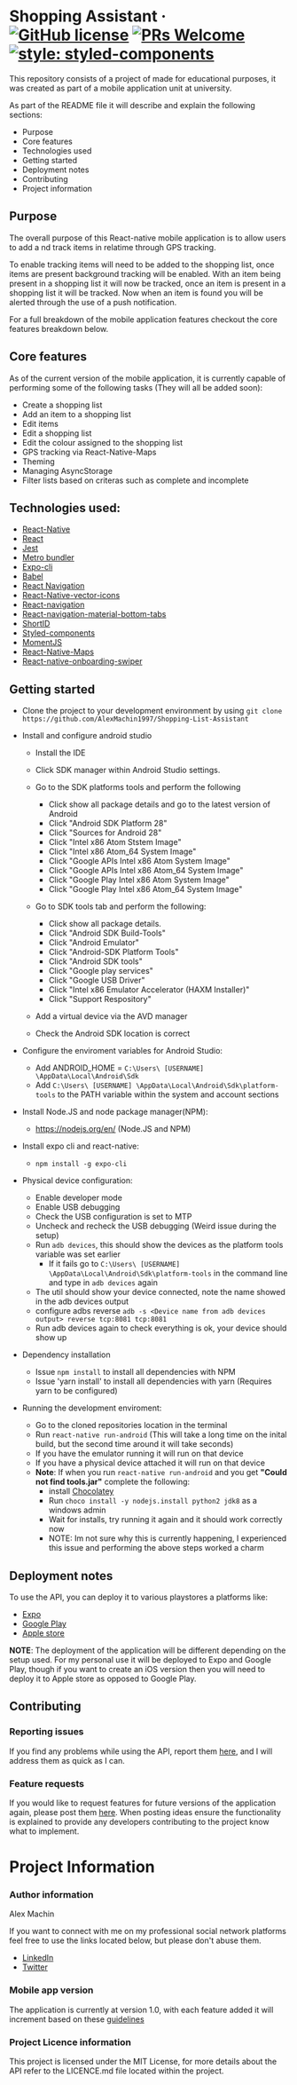 # Shopping Assistant &middot; [![GitHub license](https://img.shields.io/badge/license-MIT-blue.svg)](https://github.com/AlexMachin1997/Shopping-List-Assistant/README.md) [![PRs Welcome](https://img.shields.io/badge/PRs-welcome-brightgreen.svg?style=flat-square)](https://github.com/AlexMachin1997/Shopping-List-Assistant/pulls) [![style: styled-components](https://img.shields.io/badge/style-%F0%9F%92%85%20styled--components-orange.svg?colorB=daa357&colorA=db748e)](https://github.com/styled-components/styled-components)

This repository consists of a project of made for educational purposes, it was created as part of a mobile application unit at university.

As part of the README file it will describe and explain the following sections:

- Purpose
- Core features
- Technologies used
- Getting started
- Deployment notes
- Contributing
- Project information

## Purpose

The overall purpose of this React-native mobile application is to allow users to add a nd track items in relatime through GPS tracking.

To enable tracking items will need to be added to the shopping list, once items are present background tracking will be enabled. With an item being present in a shopping list it will now be tracked, once an item is present in a shopping list it will be tracked. Now when an item is found you will be alerted through the use of a push notification.

For a full breakdown of the mobile application features checkout the core features breakdown below.

## Core features

As of the current version of the mobile application, it is currently capable of performing some of the following tasks (They will all be added soon):

- Create a shopping list
- Add an item to a shopping list
- Edit items
- Edit a shopping list
- Edit the colour assigned to the shopping list
- GPS tracking via React-Native-Maps
- Theming
- Managing AsyncStorage
- Filter lists based on criteras such as complete and incomplete

## Technologies used:

- [React-Native](https://facebook.github.io/react-native/)
- [React](https://reactjs.org/)
- [Jest](https://jestjs.io/)
- [Metro bundler](https://github.com/facebook/metro)
- [Expo-cli](https://docs.expo.io/versions/latest/workflow/expo-cli/)
- [Babel](https://babeljs.io/)
- [React Navigation](https://reactnavigation.org/)
- [React-Native-vector-icons](https://github.com/oblador/react-native-vector-icons)
- [React-navigation](https://reactnavigation.org/)
- [React-navigation-material-bottom-tabs](https://github.com/react-navigation/react-navigation-material-bottom-tabs)
- [ShortID](https://github.com/dylang/shortid)
- [Styled-components](https://github.com/styled-components/styled-components)
- [MomentJS](https://github.com/moment/moment/)
- [React-Native-Maps](https://github.com/react-native-community/react-native-maps)
- [React-native-onboarding-swiper](react-native-onboarding-swiper)

## Getting started

- Clone the project to your development environment by using `git clone https://github.com/AlexMachin1997/Shopping-List-Assistant`

- Install and configure android studio

  - Install the IDE

  - Click SDK manager within Android Studio settings.

  - Go to the SDK platforms tools and perform the following

    - Click show all package details and go to the latest version of Android
    - Click "Android SDK Platform 28"
    - Click "Sources for Android 28"
    - Click "Intel x86 Atom Ststem Image"
    - Click "Intel x86 Atom_64 System Image"
    - Click "Google APIs Intel x86 Atom System Image"
    - Click "Google APIs Intel x86 Atom_64 System Image"
    - Click "Google Play Intel x86 Atom System Image"
    - Click "Google Play Intel x86 Atom_64 System Image"

  - Go to SDK tools tab and perform the following:

    - Click show all package details.
    - Click "Android SDK Build-Tools"
    - Click "Android Emulator"
    - Click "Android-SDK Platform Tools"
    - Click "Android SDK tools"
    - Click "Google play services"
    - Click "Google USB Driver"
    - Click "Intel x86 Emulator Accelerator (HAXM Installer)"
    - Click "Support Respository"

  - Add a virtual device via the AVD manager
  - Check the Android SDK location is correct

- Configure the enviroment variables for Android Studio:

  - Add ANDROID_HOME = `C:\Users\ [USERNAME] \AppData\Local\Android\Sdk`
  - Add `C:\Users\ [USERNAME] \AppData\Local\Android\Sdk\platform-tools` to the PATH variable within the system and account sections

- Install Node.JS and node package manager(NPM):

  - https://nodejs.org/en/ (Node.JS and NPM)

- Install expo cli and react-native:

  - `npm install -g expo-cli`

- Physical device configuration:
  - Enable developer mode
  - Enable USB debugging
  - Check the USB configuration is set to MTP
  - Uncheck and recheck the USB debugging (Weird issue during the setup)
  - Run `adb devices`, this should show the devices as the platform tools variable was set earlier
    - If it fails go to `C:\Users\ [USERNAME] \AppData\Local\Android\Sdk\platform-tools` in the command line and type in `adb devices` again
  - The util should show your device connected, note the name showed in the adb devices output
  - configure adbs reverse `adb -s <Device name from adb devices output> reverse tcp:8081 tcp:8081`
  - Run adb devices again to check everything is ok, your device should show up

* Dependency installation

  - Issue `npm install` to install all dependencies with NPM
  - Issue 'yarn install' to install all dependencies with yarn (Requires yarn to be configured)

* Running the development enviroment:
  - Go to the cloned repositories location in the terminal
  - Run `react-native run-android` (This will take a long time on the inital build, but the second time around it will take seconds)
  - If you have the emulator running it will run on that device
  - If you have a physical device attached it will run on that device
  - **Note**: If when you run `react-native run-android` and you get **"Could not find tools.jar"** complete the following:
    - install [Chocolatey](https://chocolatey.org/)
    - Run `choco install -y nodejs.install python2 jdk8` as a windows admin
    - Wait for installs, try running it again and it should work correctly now
    - NOTE: Im not sure why this is currently happening, I experienced this issue and performing the above steps worked a charm

## Deployment notes

To use the API, you can deploy it to various playstores a platforms like:

- [Expo](https://expo.io/)
- [Google Play](https://play.google.com/store?hl=en_GB)
- [Apple store](https://www.apple.com/uk/ios/app-store/)

**NOTE**: The deployment of the application will be different depending on the setup used. For my personal use it will be deployed to Expo and Google Play, though if you want to create an iOS version then you will need to deploy it to Apple store as opposed to Google Play.

## Contributing

### Reporting issues

If you find any problems while using the API, report them [here](https://github.com/AlexMachin1997/Food-Allergy-Mobile-Application/issues), and I will address them as quick as I can.

### Feature requests

If you would like to request features for future versions of the application again, please post them [here](https://github.com/AlexMachin1997/Food-Allergy-Mobile-Application/issues). When posting ideas ensure the functionality is explained to provide any developers contributing to the project know what to implement.

# Project Information

### Author information

Alex Machin

If you want to connect with me on my professional social network platforms feel free to use the links located below, but please don't abuse them.

- [LinkedIn](https://www.linkedin.com/in/alex-machin/)
- [Twitter](https://twitter.com/AlexMachin97)

### Mobile app version

The application is currently at version 1.0, with each feature added it will increment based on these [guidelines](https://docs.npmjs.com/about-semantic-versioning)

### Project Licence information

This project is licensed under the MIT License, for more details about the API refer to the LICENCE.md file located within the project.
